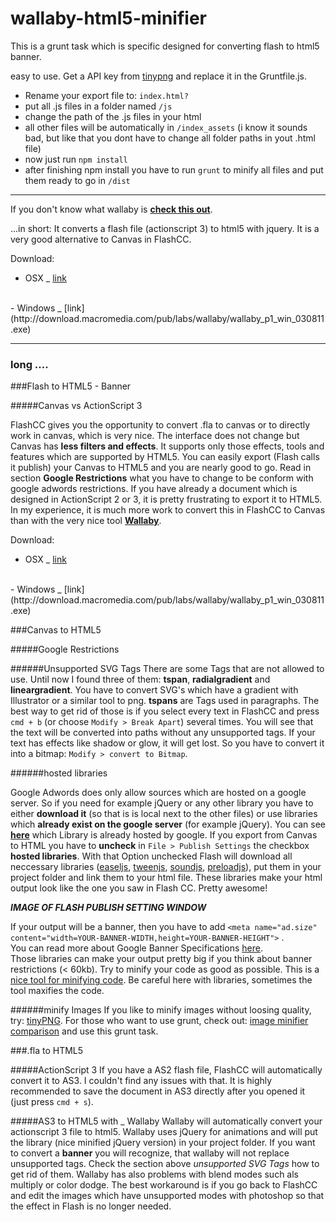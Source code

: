 # wallaby-html5-minifier
This is a grunt task which is specific designed for converting flash to html5 banner.

easy to use. Get a API key from [tinypng](https://tinypng.com/developers) and replace it in the Gruntfile.js.
- Rename your export file to: `` index.html? ``
- put all .js files in a folder named `` /js ``
- change the path of the .js files in your html
- all other files will be automatically in `` /index_assets `` (i know it sounds bad, but like that you dont have to change all folder paths in yout .html file)
- now just run `` npm install ``
- after finishing npm install you have to run `` grunt `` to minify all files and put them ready to go in `` /dist ``


- - - 

If you don't know what wallaby is  **[check this out](https://helpx.adobe.com/flash/using/creating-publishing-html5-canvas-document.html)**.

...in short: It converts a flash file (actionscript 3) to html5 with jquery. It is a very good alternative to Canvas in FlashCC. 

Download:
<br />
- OSX _ [link](http://download.macromedia.com/pub/labs/wallaby/wallaby_p1_mac_030811.dmg)
<br />
- Windows _ [link](http://download.macromedia.com/pub/labs/wallaby/wallaby_p1_win_030811.exe) 


- - - 

### long ....

###Flash to HTML5 - Banner


#####Canvas vs ActionScript 3

FlashCC gives you the opportunity to convert .fla to canvas or to directly work in canvas, which is very nice. The interface does not change but Canvas has **less filters and effects**. It supports only those effects, tools and features which are supported by HTML5. You can easily export (Flash calls it publish) your Canvas to HTML5 and you are nearly good to go. Read in section **Google Restrictions** what you have to change to be conform with google adwords restrictions.
If you have already a document which is designed in ActionScript 2 or 3, it is pretty frustrating to export it to HTML5. In my experience, it is much more work to convert this in FlashCC to Canvas than with the very nice tool **[Wallaby](https://helpx.adobe.com/flash/using/creating-publishing-html5-canvas-document.html)**.

Download:
<br />
- OSX _ [link](http://download.macromedia.com/pub/labs/wallaby/wallaby_p1_mac_030811.dmg)
<br />
- Windows _ [link](http://download.macromedia.com/pub/labs/wallaby/wallaby_p1_win_030811.exe) 


###Canvas to HTML5


#####Google Restrictions

######Unsupported SVG Tags
There are some Tags that are not allowed to use. Until now I found three of them: **tspan**, **radialgradient** and **lineargradient**. You have to convert SVG's which have a gradient with Illustrator or a similar tool to png. **tspans** are Tags used in paragraphs. The best way to get rid of those is if you select every text in FlashCC and press ``cmd + b`` (or choose ``Modify > Break Apart``) several times. You will see that the text will be converted into paths without any unsupported tags. If your text has effects like shadow or glow, it will get lost. So you have to convert it into a bitmap: ``Modify > convert to Bitmap``.

######hosted libraries

Google Adwords does only allow sources which are hosted on a google server. So if you need for example jQuery or any other library you have to either **download it** (so that is is local next to the other files) or use libraries which **already exist on the google server** (for example jQuery). You can see **[here](https://developers.google.com/speed/libraries/)** which Library is already hosted by google. 
If you export from Canvas to HTML you have to **uncheck** in ``File > Publish Settings`` the checkbox **hosted libraries**. With that Option unchecked Flash will download all neccessary libraries ([easeljs](https://github.com/createjs/easeljs/), [tweenjs](https://github.com/createjs/tweenjs/), [soundjs](https://github.com/createjs/soundjs/), [preloadjs](https://github.com/createjs/preloadjs/)), put them in your project folder and link them to your html file. These libraries make your html output look like the one you saw in Flash CC. Pretty awesome!

***IMAGE OF FLASH PUBLISH SETTING WINDOW***

If your output will be a banner, then you have to add ``<meta name="ad.size" content="width=YOUR-BANNER-WIDTH,height=YOUR-BANNER-HEIGHT">`` .
<br />
You can read more about Google Banner Specifications [here](https://support.google.com/adwordspolicy/answer/176108?hl=de).
<br />
Those libraries can make your output pretty big if you think about banner restrictions (< 60kb). Try to minify your code as good as possible. This is a [nice tool for minifying code](http://25.io/smaller/). Be careful here with libraries, sometimes the tool maxifies the code.

######minify Images
If you like to minify images without loosing quality, try: [tinyPNG](https://tinypng.com/). For those who want to use grunt, check out: [image minifier comparison](http://jamiemason.github.io/ImageOptim-CLI/comparison/all/imagealpha-and-imageoptim/asc/) and use this grunt task.


###.fla to HTML5

#####ActionScript 3
If you have a AS2 flash file, FlashCC will automatically convert it to AS3. I couldn't find any issues with that. It is highly recommended to save the document in AS3 directly after you opened it (just press ``cmd + s``).

#####AS3 to HTML5 with _ Wallaby
Wallaby will automatically convert your actionscript 3 file to html5. Wallaby uses jQuery for animations and will put the library (nice minified jQuery version) in your project folder.
If you want to convert a **banner** you will recognize, that wallaby will not replace unsupported tags. Check the section above *unsupported SVG Tags* how to get rid of them. Wallaby has also problems with blend modes such als multiply or color dodge. The best workaround is if you go back to FlashCC and edit the images which have unsupported modes with photoshop so that the effect in Flash is no longer needed.
